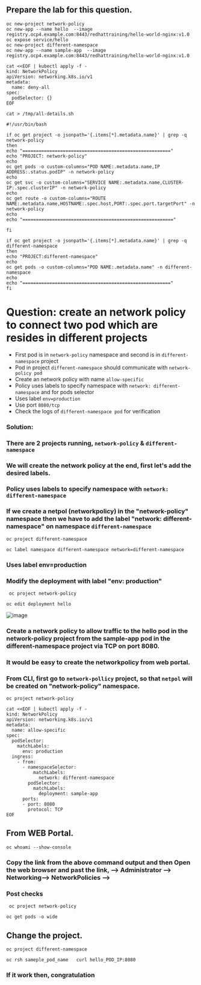 ## Prepare the lab for this question.
```
oc new-project network-policy
oc new-app --name hello  --image registry.ocp4.example.com:8443/redhattraining/hello-world-nginx:v1.0
oc expose service/hello
oc new-project different-namespace
oc new-app --name sample-app  --image registry.ocp4.example.com:8443/redhattraining/hello-world-nginx:v1.0
```
```
cat <<EOF | kubectl apply -f -
kind: NetworkPolicy
apiVersion: networking.k8s.io/v1
metadata:
  name: deny-all
spec:
  podSelector: {}
EOF
```
```
cat > /tmp/all-details.sh
```
```
#!/usr/bin/bash

if oc get project -o jsonpath='{.items[*].metadata.name}' | grep -q network-policy
then
echo "======================================================="
echo "PROJECT: network-policy"
echo
oc get pods -o custom-columns="POD NAME:.metadata.name,IP ADDRESS:.status.podIP" -n network-policy
echo
oc get svc -o custom-columns="SERVICE NAME:.metadata.name,CLUSTER-IP:.spec.clusterIP" -n network-policy
echo
oc get route -o custom-columns="ROUTE NAME:.metadata.name,HOSTNAME:.spec.host,PORT:.spec.port.targetPort" -n network-policy
echo
echo "========================================================"

fi

if oc get project -o jsonpath='{.items[*].metadata.name}' | grep -q different-namespace
then
echo "PROJECT:different-namespace"
echo
oc get pods -o custom-columns="POD NAME:.metadata.name" -n different-namespace
echo
echo "======================================================="
fi
```
# Question: create an network policy to connect two pod which are resides in different projects

- First pod is in `network-policy` namespace and second is in `different-namespace` project
- Pod in project `different-namespace` should communicate with `network-policy pod`
- Create an network policy with name `allow-specific`
- Policy uses labels to specify namespace with `network: different-namespace` and for pods selector
- Uses label `env=production`
- Use port `8080/tcp`
- Check the logs of `different-namespace pod` for verification

### Solution:
### There are 2 projects running, `network-policy` & `different-namespace`
### We will create the network policy at the end, first let's add the desired labels.
### Policy uses labels to specify namespace with `network: different-namespace`
### If we create a netpol (networkpolicy) in the "network-policy" namespace then we have to add the label "network: different-namespace" on namespace `different-namespace`

```
oc project different-namespace
```
```
oc label namespace different-namespace network=different-namespace
```
### Uses label env=production
### Modify the deployment with label "env: production"
```
 oc project network-policy
```
```
oc edit deployment hello
```
![image](https://github.com/user-attachments/assets/862876ac-be83-4bc9-af1f-b537e8845152)

### Create a network policy to allow traffic to the hello pod in the network-policy project from the sample-app pod in the different-namespace project via TCP on port 8080. 
### It would be easy to create the networkpolicy from web portal.
### From CLI, first go to `network-pollicy` project, so that `netpol` will be created on "network-policy" namespace.
```
oc project network-policy
```
```
cat <<EOF | kubectl apply -f -
kind: NetworkPolicy
apiVersion: networking.k8s.io/v1
metadata:
  name: allow-specific
spec:
  podSelector:
    matchLabels:
      env: production
  ingress:
    - from:
      - namespaceSelector:
          matchLabels:
            network: different-namespace
        podSelector:
          matchLabels:
            deployment: sample-app
      ports:
      - port: 8080
        protocol: TCP
EOF
```
## From WEB Portal.
```
oc whoami --show-console
```
### Copy the link from the above command output and then Open the web browser and past the link, --> Administrator --> Networking--> NetworkPolicies -->

### Post checks
```
 oc project network-policy
```
```
oc get pods -o wide
```

## Change the project.
```
oc project different-namespace
```

```
oc rsh sameple_pod_name   curl hello_POD_IP:8080
```
### If it work then, congratulation
